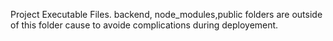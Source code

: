 Project Executable Files.
backend, node_modules,public folders are outside of this folder cause to avoide complications during deployement.
